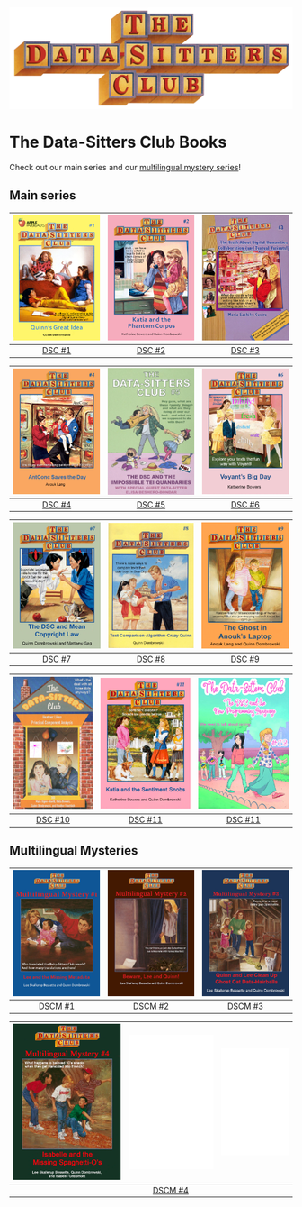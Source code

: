 <img src="_static/images/DSCLogo.png" />

# The Data-Sitters Club Books

Check out our main series and our <a href="#mystery">multilingual mystery series</a>!

## Main series


| [![DSC #1 Quinn's Great Idea](_static/images/bookcovers/dsc1_cover.jpg)](dsc1/) | [![DSC #2 Katia and the Phantom Corpus](_static/images/bookcovers/dsc2_cover.jpg)](dsc2/) | [![DSC #3 The Truth About Digital Humanities Collaborations](_static/images/bookcovers/dsc3_cover.jpg)](dsc3/) |
| :------------------------------------------------------------------------------------------------------------------------------------------------------: | :----------------------------------------------------------------------------------------------------------------------------------------------------------------: | :-------------------------------------------------------------------------------------------------------------------------------------------------------------------------------------: |
|                                                            [DSC #1](dsc1/)                                                            |                                                                 [DSC #2](dsc2/)                                                                 |                                                                           [DSC #3](dsc3/)                                                                            |

| [![DSC #4 AntConc Saves the Day](_static/images/bookcovers/dsc4_cover.jpg)](dsc4/) | [![DSC #5 The DSC and the Impossible TEI Quandaries](_static/images/bookcovers/dsc5_cover.jpg)](dsc5/) | [![DSC #6 Voyant's Big Day](_static/images/bookcovers/dsc6_cover.jpg)](dsc6/) |
| :------------------------------------------------------------------------------------------------------------------------------------------------------: | :----------------------------------------------------------------------------------------------------------------------------------------------------------------: | :-------------------------------------------------------------------------------------------------------------------------------------------------------------------------------------: |
|                                                            [DSC #4](dsc4/)                                                            |                                                                                                                                  [DSC #5](dsc5/)|                                                                                                                                                       [DSC #6](dsc6/)|

| [![DSC #7 The DSC and Mean Copyright Law](_static/images/bookcovers/dsc7_cover.jpg) ](dsc7/) | ![DSC #8 Text-Comparison-Algorithm-Crazy Quinn](_static/images/bookcovers/dsc8_cover.jpg) | ![The Ghost in Anouk's Laptop](_static/images/bookcovers/dsc9_cover.jpg) |
| :------------------------------------------------------------------------------------------------------------------------------------------------------: | :----------------------------------------------------------------------------------------------------------------------------------------------------------------: | :-------------------------------------------------------------------------------------------------------------------------------------------------------------------------------------: |
|                                                            [DSC #7](dsc7/)                                                            |  [DSC #8](dsc8/)                                                                                                                                |  [DSC #9](dsc9/)                                                                                                                                                     |

| [![DSC #10 Heather Likes Principal Component Analysis](_static/images/bookcovers/dsc10_cover.jpg) ](dsc10/) | ![DSC 11 Katia and the Sentiment Snobs](_static/images/bookcovers/dsc11_cover.jpg) | ![DSC #12: The DSC and the New Programming Language](_static/images/bookcovers/dsc12_cover.jpg) |
| :------------------------------------------------------------------------------------------------------------------------------------------------------: | :----------------------------------------------------------------------------------------------------------------------------------------------------------------: | :-------------------------------------------------------------------------------------------------------------------------------------------------------------------------------------: |
|                                                            [DSC #10](dsc10/)                                                             |  [DSC #11](dsc11/)                                                                                                                               |  [DSC #11](dsc12/)                                                                                                                                                     |


<a name="mystery" />

## Multilingual Mysteries

| [![DSC Multilingual Mystery #1 Lee and the Missing Metadata](_static/images/bookcovers/dscm1_cover.jpg)](dscm1/) | [![DSC Multilingual Mystery #2 Beware, Quinn and Lee](_static/images/bookcovers/dscm2_cover.jpg)](dscm2) | [![DSC Multilingual Mystery #3 Quinn and Lee Clean Up Ghost Cat Data-Hairballs](_static/images/bookcovers/dscm3_cover.jpg)](dscm3)    |
| :---------------------------------------------------------------------------------------------------------------------------------------------------------------------------------------: | :-------------------------------------------------------------------------------------------------------------------------------------------------------------------------------: | :-: |
|                                                                           [DSCM #1](dscm1/)                                                                            |                                                                       [DSCM #2](dscm2/)                                                                        | [DSCM #3](dscm3/)    |

| [![DSC Multilingual Mystery #4: Isabelle and the Missing Spaghetti O's](_static/images/bookcovers/dscm4_cover.jpg) ](dscm4/) | ![Coming soon!](_static/images/bookcovers/blankcover.png) | ![Coming soon!](_static/images/bookcovers/blankcover.png) |
| :------------------------------------------------------------------------------------------------------------------------------------------------------: | :----------------------------------------------------------------------------------------------------------------------------------------------------------------: | :-------------------------------------------------------------------------------------------------------------------------------------------------------------------------------------: |
|                                                            [ ]()                                                            |  [DSCM #4](dscm4/)                                                                                                                                |  [ ]()                                                                                                                                                     |

